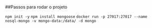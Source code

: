 ##Passos para rodar o projeto

`npm init -y`
`npm install mongoose`
`docker run -p 27017:27017 --name nosql-mongo -v mongo-data:/data/ -d mongo`
